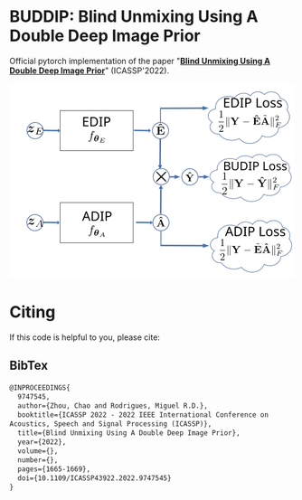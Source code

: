 # BUDDIP: Blind Unmixing Using A Double Deep Image Prior
Official pytorch implementation of the paper "**[Blind Unmixing Using A Double Deep Image Prior](https://ieeexplore.ieee.org/abstract/document/9747545)**" (ICASSP'2022).

![BUDDIP](BUDDIP-01.svg)

# Citing
If this code is helpful to you, please cite:
## BibTex
```
@INPROCEEDINGS{
  9747545,
  author={Zhou, Chao and Rodrigues, Miguel R.D.},
  booktitle={ICASSP 2022 - 2022 IEEE International Conference on Acoustics, Speech and Signal Processing (ICASSP)}, 
  title={Blind Unmixing Using A Double Deep Image Prior}, 
  year={2022},
  volume={},
  number={},
  pages={1665-1669},
  doi={10.1109/ICASSP43922.2022.9747545}
}

```